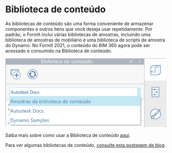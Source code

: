 # Biblioteca de conteúdo

As bibliotecas de conteúdo são uma forma conveniente de armazenar componentes e outros itens que você deseja usar repetidamente. Por padrão, o FormIt inclui várias bibliotecas de amostras, incluindo uma biblioteca de amostras de mobiliário e uma biblioteca de scripts de amostra do Dynamo. No FormIt 2021, o conteúdo do BIM 360 agora pode ser acessado e consumido na Biblioteca de conteúdo.

![](../.gitbook/assets/screen-shot-2020-03-30-at-1.39.13-pm.png)

Saiba mais sobre como usar a Biblioteca de conteúdo [aqui](../formit-primer/part-i/import-export-and-content-library.md).

Para ver algumas bibliotecas de conteúdo, [consulte esta postagem de blog](https://formit.autodesk.com/blog/post/content-library).



